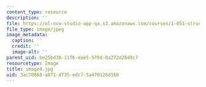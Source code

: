 ```yaml
---
content_type: resource
description: ''
file: https://ol-ocw-studio-app-qa.s3.amazonaws.com/courses/1-051-structural-engineering-design-fall-2003/3ac70068a871df35edc75a470126d160_image4.jpg
file_type: image/jpeg
image_metadata:
  caption: ''
  credit: ''
  image-alt: ''
parent_uid: be25bd38-11f6-eae5-570d-0a272d2648c7
resourcetype: Image
title: image4.jpg
uid: 3ac70068-a871-df35-edc7-5a470126d160
---
```

